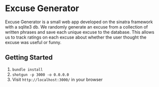 Excuse Generator
====================

Excuse Generator is a small web app developed on the sinatra framework with a sqlite3 db.
We randomly generate an excuse from a collection of written phrases and save each unique excuse to the database. This allows us to track ratings on each excuse about whether the user thought the excuse was useful or funny.

## Getting Started

1. `bundle install`
2. `shotgun -p 3000 -o 0.0.0.0`
3. Visit `http://localhost:3000/` in your browser

